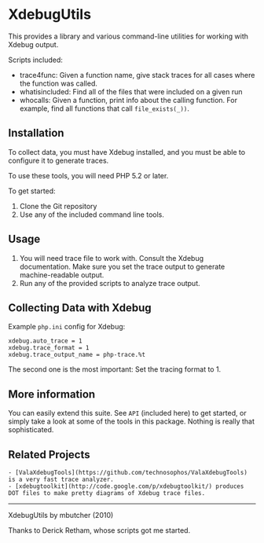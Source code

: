 # XdebugUtils

This provides a library and various  command-line utilities for working with Xdebug output.

Scripts included:

 - trace4func: Given a function name, give stack traces for all cases where the function was called.
 - whatisincluded: Find all of the files that were included on a given run
 - whocalls: Given a function, print info about the calling function. For example, find all functions that call `file_exists(_))`.

## Installation

To collect data, you must have Xdebug installed, and you must be able to configure it to generate traces.

To use these tools, you will need PHP 5.2 or later.

To get started:

1. Clone the Git repository
2. Use any of the included command line tools.

## Usage

1. You will need trace file to work with. Consult the Xdebug documentation. Make sure you set the trace output to generate machine-readable output.
2. Run any of the provided scripts to analyze trace output.

## Collecting Data with Xdebug

Example `php.ini` config for Xdebug:

    xdebug.auto_trace = 1
    xdebug.trace_format = 1
    xdebug.trace_output_name = php-trace.%t

The second one is the most important: Set the tracing format to 1.

## More information

You can easily extend this suite. See `API` (included here) to get started, or simply take a look at
some of the tools in this package. Nothing is really that sophisticated.

## Related Projects

    - [ValaXdebugTools](https://github.com/technosophos/ValaXdebugTools) is a very fast trace analyzer.
    - [xdebugtoolkit](http://code.google.com/p/xdebugtoolkit/) produces DOT files to make pretty diagrams of Xdebug trace files.

----
XdebugUtils by mbutcher (2010)

Thanks to Derick Retham, whose scripts got me started.
